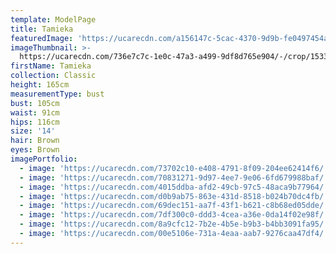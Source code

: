 ```yaml
---
template: ModelPage
title: Tamieka
featuredImage: 'https://ucarecdn.com/a156147c-5cac-4370-9d9b-fe0497454afe/'
imageThumbnail: >-
  https://ucarecdn.com/736e7c7c-1e0c-47a3-a499-9df8d765e904/-/crop/1533x1925/3247,330/-/preview/
firstName: Tamieka
collection: Classic
height: 165cm
measurementType: bust
bust: 105cm
waist: 91cm
hips: 116cm
size: '14'
hair: Brown
eyes: Brown
imagePortfolio:
  - image: 'https://ucarecdn.com/73702c10-e408-4791-8f09-204ee62414f6/'
  - image: 'https://ucarecdn.com/70831271-9d97-4ee7-9e06-6fd679988baf/'
  - image: 'https://ucarecdn.com/4015ddba-afd2-49cb-97c5-48aca9b77964/'
  - image: 'https://ucarecdn.com/d0b9ab75-863e-431d-8518-b024b70dc4fb/'
  - image: 'https://ucarecdn.com/69dec151-aa7f-43f1-b621-c8b68ed05dde/'
  - image: 'https://ucarecdn.com/7df300c0-ddd3-4cea-a36e-0da14f02e98f/'
  - image: 'https://ucarecdn.com/8a9cfc12-7b2e-4b5e-b9b3-b4bb3091fa95/'
  - image: 'https://ucarecdn.com/00e5106e-731a-4eaa-aab7-9276caa47df4/'
---
```


